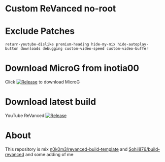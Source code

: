 # Custom ReVanced no-root 

# Exclude Patches 
```
return-youtube-dislike premium-heading hide-my-mix hide-autoplay-button downloads debugging custom-video-speed custom-video-buffer
```

# Download MicroG from inotia00 
Click [![Release](https://img.shields.io/github/v/release/inotia00/VancedMicroG.svg)](https://github.com/inotia00/VancedMicroG/releases/latest/download/microg.apk)
to download MicroG

# Download latest build
YouTube ReVanced
 [![Release](https://img.shields.io/github/v/release/luxysiv/yt-revanced-nonroot.svg)](https://github.com/luxysiv/yt-revanced-nonroot/releases/latest/download/revanced_signed.apk)

# About
This repository is mix [n0k0m3/revanced-build-template](https://github.com/n0k0m3/revanced-build-template) and [Sohil876/build-revanced](https://github.com/Sohil876/build-revanced) and some adding of me
